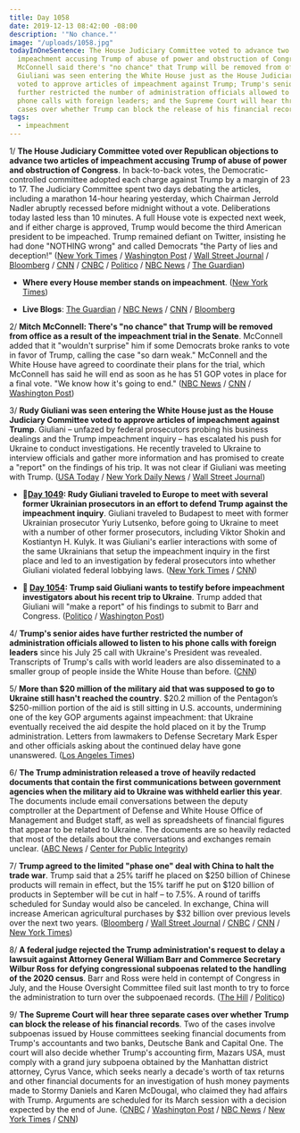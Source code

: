 ```yaml
---
title: Day 1058
date: 2019-12-13 08:42:00 -08:00
description: '"No chance."'
image: "/uploads/1058.jpg"
todayInOneSentence: The House Judiciary Committee voted to advance two articles of
  impeachment accusing Trump of abuse of power and obstruction of Congress; Mitch
  McConnell said there's "no chance" that Trump will be removed from office; Rudy
  Giuliani was seen entering the White House just as the House Judiciary Committee
  voted to approve articles of impeachment against Trump; Trump's senior aides have
  further restricted the number of administration officials allowed to listen to his
  phone calls with foreign leaders; and the Supreme Court will hear three separate
  cases over whether Trump can block the release of his financial records.
tags:
  - impeachment
---
```


1/ **The House Judiciary Committee voted over Republican objections to advance two articles of impeachment accusing Trump of abuse of power and obstruction of Congress**. In back-to-back votes, the Democratic-controlled committee adopted each charge against Trump by a margin of 23 to 17. The Judiciary Committee spent two days debating the articles, including a marathon 14-hour hearing yesterday, which Chairman Jerrold Nadler abruptly recessed before midnight without a vote. Deliberations today lasted less than 10 minutes. A full House vote is expected next week, and if either charge is approved, Trump would become the third American president to be impeached. Trump remained defiant on Twitter, insisting he had done "NOTHING wrong" and called Democrats "the Party of lies and deception!" ([New York Times](https://www.nytimes.com/2019/12/13/us/politics/impeachment-vote.html) / [Washington Post](https://www.washingtonpost.com/politics/trump-impeachment-live-updates-trump-praises-republican-defenders-as-warriors-as-democratic-led-house-panel-prepares-to-vote-to-impeach-him/2019/12/13/d7ed59fc-1d94-11ea-b4c1-fd0d91b60d9e_story.html) / [Wall Street Journal](https://www.wsj.com/articles/house-panel-set-to-vote-on-trump-impeachment-articles-11576248297) / [Bloomberg](https://www.bloomberg.com/news/articles/2019-12-13/trump-impeachment-advances-as-historic-vote-sends-case-to-house) / [CNN](https://www.cnn.com/2019/12/13/politics/house-judiciary-committee-impeachment-vote/index.html) / [CNBC](https://www.cnbc.com/2019/12/13/judiciary-committee-approves-articles-of-impeachment-against-trump.html) / [Politico](https://www.politico.com/news/2019/12/13/house-judiciary-approves-articles-of-impeachment-paving-way-for-floor-vote-084362) / [NBC News](https://www.nbcnews.com/politics/trump-impeachment-inquiry/judiciary-committee-nears-historic-impeachment-vote-against-trump-n1101436) / [The Guardian](https://www.theguardian.com/us-news/2019/dec/13/house-committee-donald-trump-impeachment-vote))

* **Where every House member stands on impeachment**. ([New York Times](https://www.nytimes.com/interactive/2019/12/12/us/politics/trump-impeachment-house-vote-whip-count.html))

* **Live Blogs**: [The Guardian](https://www.theguardian.com/us-news/live/2019/dec/13/trump-news-today-live-impeachment-house-vote-democrats-2020-latest-updates) / [NBC News](https://www.nbcnews.com/politics/trump-impeachment-inquiry/live-blog/impeachment-live-updates-judiciary-debates-articles-impeachment-n1100121) / [CNN](https://www.cnn.com/politics/live-news/impeachment-inquiry-12-13-2019/index.html) / [Bloomberg](https://www.bloomberg.com/news/articles/2019-12-13/judiciary-sets-vote-on-articles-for-friday-impeachment-update)

2/ **Mitch McConnell: There's "no chance" that Trump will be removed from office as a result of the impeachment trial in the Senate**. McConnell added that it "wouldn't surprise" him if some Democrats broke ranks to vote in favor of Trump, calling the case "so darn weak." McConnell and the White House have agreed to coordinate their plans for the trial, which McConnell has said he will end as soon as he has 51 GOP votes in place for a final vote. "We know how it's going to end." ([NBC News](https://www.nbcnews.com/politics/trump-impeachment-inquiry/mcconnell-there-s-no-chance-trump-removed-office-n1101286) / [CNN](https://www.cnn.com/2019/12/12/politics/senate-impeachment-trial-mitch-mcconnell-white-house/index.html) / [Washington Post](https://www.washingtonpost.com/politics/2019/12/13/mcconnell-says-hell-let-trumps-white-house-dictate-trumps-impeachment-trial/))

3/ **Rudy Giuliani was seen entering the White House just as the House Judiciary Committee voted to approve articles of impeachment against Trump**. Giuliani – unfazed by federal prosecutors probing his business dealings and the Trump impeachment inquiry – has escalated his push for Ukraine to conduct investigations. He recently traveled to Ukraine to interview officials and gather more information and has promised to create a "report" on the findings of his trip. It was not clear if Giuliani was meeting with Trump. ([USA Today](https://www.usatoday.com/story/news/politics/2019/12/13/trump-attorney-rudy-giuliani-seen-white-house-amid-impeachment-vote/2636989001/) / [New York Daily News](https://www.nydailynews.com/news/politics/ny-rudy-giuliani-trump-impeachment-ukraine-20191213-tqxkjn5bebetrenh4gdx2exk7y-story.html) / [Wall Street Journal](https://www.wsj.com/articles/just-having-fun-giuliani-doubles-down-on-ukraine-probes-11576233001))

* **📌[Day 1049](https://whatthefuckjusthappenedtoday.com/2019/12/04/day-1049/#4-rudy-giuliani-traveled-to-europe-t): Rudy Giuliani traveled to Europe to meet with several former Ukrainian prosecutors in an effort to defend Trump against the impeachment inquiry**. Giuliani traveled to Budapest to meet with former Ukrainian prosecutor Yuriy Lutsenko, before going to Ukraine to meet with a number of other former prosecutors, including Viktor Shokin and Kostiantyn H. Kulyk. It was Giuliani's earlier interactions with some of the same Ukrainians that setup the impeachment inquiry in the first place and led to an investigation by federal prosecutors into whether Giuliani violated federal lobbying laws. ([New York Times](https://www.nytimes.com/2019/12/04/us/politics/giuliani-europe-impeachment.html) / [CNN](https://www.cnn.com/2019/12/04/politics/rudy-giuliani-ukraine-visit-interviews-documentary/))

* **📌 [Day 1054](https://whatthefuckjusthappenedtoday.com/2019/12/09/day-1054/#trump-said-giuliani-wants-to-testify): Trump said Giuliani wants to testify before impeachment investigators about his recent trip to Ukraine**. Trump added that Giuliani will "make a report" of his findings to submit to Barr and Congress. ([Politico](https://www.politico.com/news/2019/12/07/trump-giuliani-ukraine-trip-077725) / [Washington Post](https://www.washingtonpost.com/politics/trump-giuliani-will-report-to-justice-department-congress-on-his-investigations-in-ukraine/2019/12/07/c8cbabae-192f-11ea-8406-df3c54b3253e_story.html))

4/ **Trump's senior aides have further restricted the number of administration officials allowed to listen to his phone calls with foreign leaders** since his July 25 call with Ukraine's President was revealed. Transcripts of Trump's calls with world leaders are also disseminated to a smaller group of people inside the White House than before. ([CNN](https://www.cnn.com/2019/12/13/politics/white-house-foreign-calls-crackdown-ukraine/index.html))

5/ **More than $20 million of the military aid that was supposed to go to Ukraine still hasn't reached the country**. $20.2 million of the Pentagon’s $250-million portion of the aid is still sitting in U.S. accounts, undermining one of the key GOP arguments against impeachment: that Ukraine eventually received the aid despite the hold placed on it by the Trump administration. Letters from lawmakers to Defense Secretary Mark Esper and other officials asking about the continued delay have gone unanswered. ([Los Angeles Times](https://www.latimes.com/politics/story/2019-12-12/millions-in-military-aid-at-center-of-impeachment-hasnt-reached-ukraine))

6/ **The Trump administration released a trove of heavily redacted documents that contain the first communications between government agencies when the military aid to Ukraine was withheld earlier this year**. The documents include email conversations between the deputy comptroller at the Department of Defense and White House Office of Management and Budget staff, as well as spreadsheets of financial figures that appear to be related to Ukraine. The documents are so heavily redacted that most of the details about the conversations and exchanges remain unclear. ([ABC News](https://abcnews.go.com/Politics/heavily-redacted-communications-withholding-ukraine-aid-released-trump/story?id=67669236) / [Center for Public Integrity](https://publicintegrity.org/national-security/ukraine-documents-dod-omb-foia/))

7/ **Trump agreed to the limited "phase one" deal with China to halt the trade war**. Trump said that a 25% tariff he placed on $250 billion of Chinese products will remain in effect, but the 15% tariff he put on $120 billion of products in September will be cut in half – to 7.5%. A round of tariffs scheduled for Sunday would also be canceled. In exchange, China will increase American agricultural purchases by $32 billion over previous levels over the next two years. ([Bloomberg](https://www.bloomberg.com/news/articles/2019-12-13/china-says-deal-agreed-u-s-to-roll-back-tariffs-in-stages) / [Wall Street Journal](https://www.wsj.com/articles/us-china-confirm-reaching-phase-one-trade-deal-11576234325) / [CNBC](https://www.cnbc.com/2019/12/13/trump-says-25percent-tariffs-will-remain-but-new-china-duties-will-not-take-effect-sunday.html) / [CNN](https://www.cnn.com/2019/12/13/politics/china-trump-trade-deal/index.html) / [New York Times](https://www.nytimes.com/2019/12/13/business/economy/china-trade-deal.html))

8/ **A federal judge rejected the Trump administration's request to delay a lawsuit against Attorney General William Barr and Commerce Secretary Wilbur Ross for defying congressional subpoenas related to the handling of the 2020 census**. Barr and Ross were held in contempt of Congress in July, and the House Oversight Committee filed suit last month to try to force the administration to turn over the subpoenaed records. ([The Hill](https://thehill.com/regulation/court-battles/474476-judge-rejects-doj-effort-to-delay-house-lawsuit-against-barr-ross) / [Politico](https://www.politico.com/news/2019/12/13/donald-trump-census-citizenship-question-084506))

9/ **The Supreme Court will hear three separate cases over whether Trump can block the release of his financial records**. Two of the cases involve subpoenas issued by House committees seeking financial documents from Trump's accountants and two banks, Deutsche Bank and Capital One. The court will also decide whether Trump's accounting firm, Mazars USA, must comply with a grand jury subpoena obtained by the Manhattan district attorney, Cyrus Vance, which seeks nearly a decade's worth of tax returns and other financial documents for an investigation of hush money payments made to Stormy Daniels and Karen McDougal, who claimed they had affairs with Trump. Arguments are scheduled for its March session with a decision expected by the end of June. ([CNBC](https://www.cnbc.com/2019/12/13/supreme-court-will-hear-three-cases-over-trumps-financial-records.html) / [Washington Post](https://www.washingtonpost.com/politics/courts_law/supreme-court-will-take-up-trumps-broad-claims-of-protection-from-investigation/2019/12/13/1de84cd6-1d19-11ea-8d58-5ac3600967a1_story.html) / [NBC News](https://www.nbcnews.com/politics/politics-news/supreme-court-agrees-hear-trump-appeals-subpoena-fights-over-financial-n1101901) / [New York Times](https://www.nytimes.com/2019/12/13/us/supreme-court-trump-financial-records.html) / [CNN](https://www.cnn.com/2019/12/13/politics/supreme-court-trump-financial-documents/index.html))